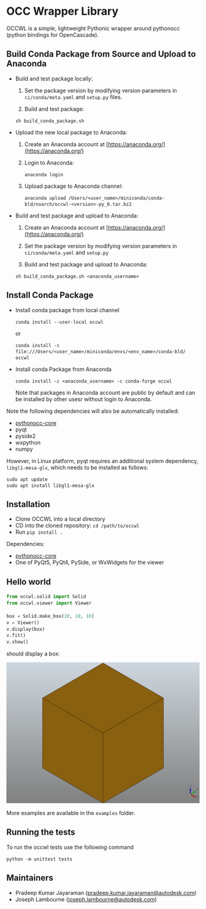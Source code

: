 # OCC Wrapper Library

OCCWL is a simple, lightweight Pythonic wrapper around pythonocc (python bindings for OpenCascade).


## Build Conda Package from Source and Upload to Anaconda

- Build and test package locally:
    
    1. Set the package version by modifying version parameters in `ci/conda/meta.yaml` and `setup.py` files.

    2. Build and test package:
    ```
    sh build_conda_package.sh
    ```

- Upload the new local package to Anaconda:
    
    1. Create an Anaconda account at [https://anaconda.org/](https://anaconda.org/)
    
    2. Login to Anaconda:
        ```
        anaconda login 
        ```

    3. Upload package to Anaconda channel:
        ```
        anaconda upload /Users/<user_name>/miniconda/conda-bld/noarch/occwl-<version>-py_0.tar.bz2
        ```

- Build and test package and upload to Anaconda:

    1. Create an Anaconda account at [https://anaconda.org/](https://anaconda.org/)

    2. Set the package version by modifying version parameters in `ci/conda/meta.yaml` and `setup.py`

    3. Build and test package and upload to Anaconda:
    ```
    sh build_conda_package.sh <anaconda_username> 
    ```

## Install Conda Package
- Install conda package from local channel
    ```
    conda install --user-local occwl
    ```
    or
    ```
    conda install -c file:///Users/<user_name>/miniconda/envs/<env_name>/conda-bld/ occwl
    ```

- Install conda Package from Anaconda

    ```
    conda install -c <anaconda_username> -c conda-forge occwl
    ```
    Note that packages in Anaconda account are public by default and can be installed
    by other usesr without login to Anaconda.

Note the following dependencies will also be automatically installed:
 - [pythonocc-core](https://github.com/tpaviot/pythonocc-core)
 - pyqt
 - pyside2
 - wxpython
 - numpy

However, in Linux platform, pyqt requires an additional system dependency, `libgl1-mesa-glx`, which needs to be installed as follows:
```
sudo apt update
sudo apt install libgl1-mesa-glx
```



## Installation

- Clone OCCWL into a local directory
- CD into the cloned repository: `cd /path/to/occwl`
- Run `pip install .`


Dependencies:

- [pythonocc-core](https://github.com/tpaviot/pythonocc-core)
- One of PyQt5, PyQt4, PySide, or WxWidgets for the viewer


## Hello world

```python
from occwl.solid import Solid
from occwl.viewer import Viewer

box = Solid.make_box(10, 10, 10)
v = Viewer()
v.display(box)
v.fit()
v.show()
```

should display a box:

![hello world viewer](examples/ex1_hello_world.png "Hello world")

More examples are available in the `examples` folder.


## Running the tests

To run the occwl tests use the following command

```
python -m unittest tests
```


## Maintainers

- Pradeep Kumar Jayaraman (pradeep.kumar.jayaraman@autodesk.com)
- Joseph Lambourne (joseph.lambourne@autodesk.com)
